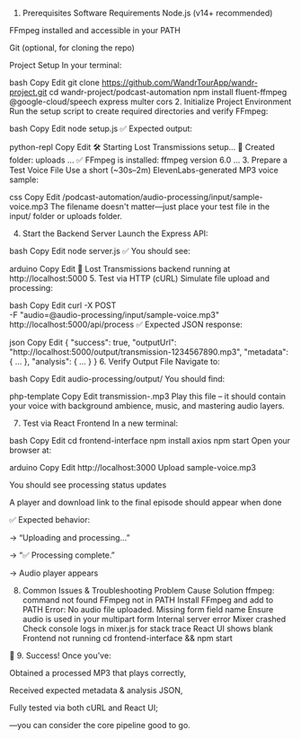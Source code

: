 1. Prerequisites
Software Requirements
Node.js (v14+ recommended)

FFmpeg installed and accessible in your PATH

Git (optional, for cloning the repo)

Project Setup
In your terminal:

bash
Copy
Edit
git clone https://github.com/WandrTourApp/wandr-project.git
cd wandr-project/podcast-automation
npm install fluent-ffmpeg @google-cloud/speech express multer cors
2. Initialize Project Environment
Run the setup script to create required directories and verify FFmpeg:

bash
Copy
Edit
node setup.js
✅ Expected output:

python-repl
Copy
Edit
🛠️ Starting Lost Transmissions setup...
📁 Created folder: uploads
...
✅ FFmpeg is installed:
ffmpeg version 6.0 ...
3. Prepare a Test Voice File
Use a short (~30s–2m) ElevenLabs-generated MP3 voice sample:

css
Copy
Edit
/podcast-automation/audio-processing/input/sample-voice.mp3
The filename doesn't matter—just place your test file in the input/ folder or uploads folder.

4. Start the Backend Server
Launch the Express API:

bash
Copy
Edit
node server.js
✅ You should see:

arduino
Copy
Edit
🚀 Lost Transmissions backend running at http://localhost:5000
5. Test via HTTP (cURL)
Simulate file upload and processing:

bash
Copy
Edit
curl -X POST \
  -F "audio=@audio-processing/input/sample-voice.mp3" \
  http://localhost:5000/api/process
✅ Expected JSON response:

json
Copy
Edit
{
  "success": true,
  "outputUrl": "http://localhost:5000/output/transmission-1234567890.mp3",
  "metadata": { ... },
  "analysis": { ... }
}
6. Verify Output File
Navigate to:

bash
Copy
Edit
audio-processing/output/
You should find:

php-template
Copy
Edit
transmission-<timestamp>.mp3
Play this file – it should contain your voice with background ambience, music, and mastering audio layers.

7. Test via React Frontend
In a new terminal:

bash
Copy
Edit
cd frontend-interface
npm install axios
npm start
Open your browser at:

arduino
Copy
Edit
http://localhost:3000
Upload sample-voice.mp3

You should see processing status updates

A player and download link to the final episode should appear when done

✅ Expected behavior:

→ “Uploading and processing...”

→ “✅ Processing complete.”

→ Audio player appears

8. Common Issues & Troubleshooting
Problem	Cause	Solution
ffmpeg: command not found	FFmpeg not in PATH	Install FFmpeg and add to PATH
Error: No audio file uploaded.	Missing form field name	Ensure audio is used in your multipart form
Internal server error	Mixer crashed	Check console logs in mixer.js for stack trace
React UI shows blank	Frontend not running	cd frontend-interface && npm start

🎉 9. Success!
Once you've:

Obtained a processed MP3 that plays correctly,

Received expected metadata & analysis JSON,

Fully tested via both cURL and React UI;

—you can consider the core pipeline good to go.
